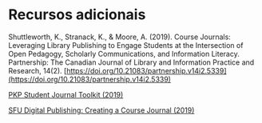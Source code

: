 # Recursos adicionais

Shuttleworth, K., Stranack, K., & Moore, A. (2019). Course Journals: Leveraging Library Publishing to Engage Students at the Intersection of Open Pedagogy, Scholarly Communications, and Information Literacy. Partnership: The Canadian Journal of Library and Information Practice and Research, 14(2). [https://doi.org/10.21083/partnership.v14i2.5339](https://doi.org/10.21083/partnership.v14i2.5339)

[PKP Student Journal Toolkit (2019)](https://docs.pkp.sfu.ca/student-toolkit/en/)

[SFU Digital Publishing: Creating a Course Journal (2019)](https://www.lib.sfu.ca/help/publish/dp/publish-us#creating-a-course-journal)
